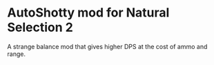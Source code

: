 # AutoShotty mod for Natural Selection 2

A strange balance mod that gives higher DPS at the cost of ammo and range.
